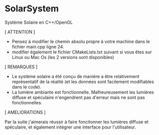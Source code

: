 # SolarSystem
Système Solaire en C++/OpenGL


[ ATTENTION ]

- Pensez à modifier le chemin absolu propre à votre machine dans le fichier main.cpp ligne 24.
- modifier également le fichier CMakeLists.txt suivant si vous êtes sur Linux ou Mac Os (les 2 versions sont disponibles)

[ REMARQUES ]
- Le système solaire a été conçu de manière a être relativement représentatif de la réalité (et les données sont facilement modifiables dans le code).
- La lumière ambiante est fonctionnelle. Malheureusement les lumières diffuse et spéculaire n'engendrent pas d'erreur mais ne sont pas fonctionnelles.

[ AMELIORATIONS ]

Par la suite j'aimerais réussir à faire foncitonner les lumières diffuse et spéculaire, et également intégrer une interface pour l'utilisateur.


